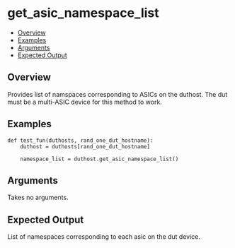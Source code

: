 # get_asic_namespace_list

- [Overview](#overview)
- [Examples](#examples)
- [Arguments](#arguments)
- [Expected Output](#expected-output)

## Overview
Provides list of namspaces corresponding to ASICs on the duthost. The dut must be a multi-ASIC device for this method to work.

## Examples
```
def test_fun(duthosts, rand_one_dut_hostname):
    duthost = duthosts[rand_one_dut_hostname]

    namespace_list = duthost.get_asic_namespace_list()
```

## Arguments
Takes no arguments.

## Expected Output
List of namespaces corresponding to each asic on the dut device.